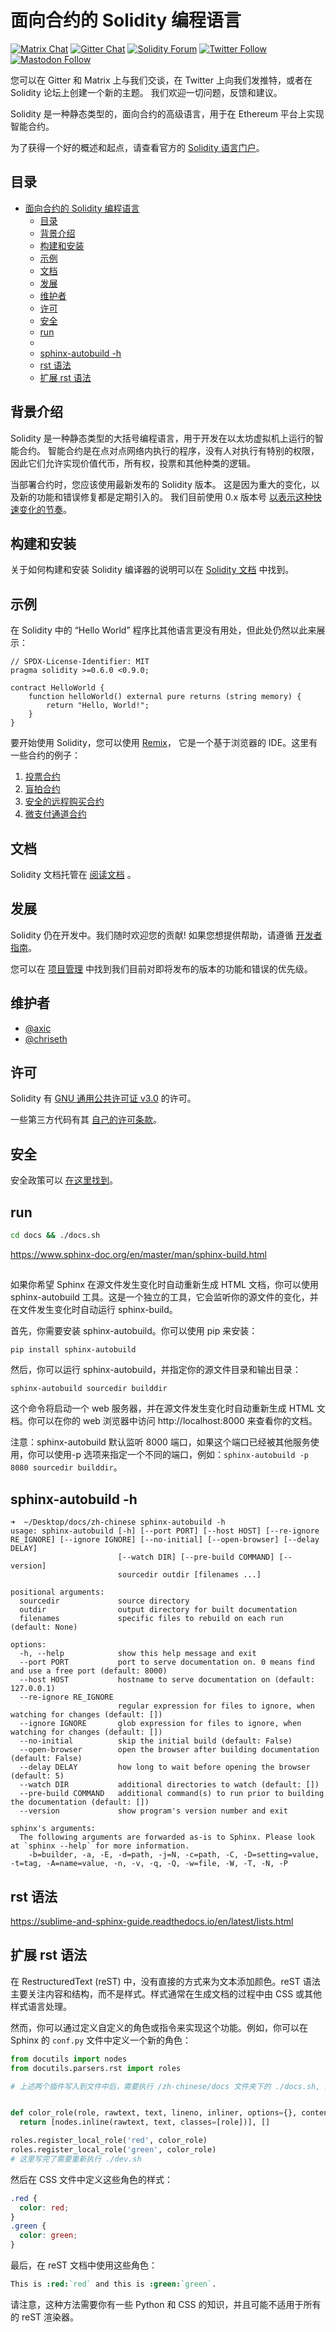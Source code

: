 # 面向合约的 Solidity 编程语言

[![Matrix Chat](https://img.shields.io/badge/Matrix%20-chat-brightgreen?style=plastic&logo=matrix)](https://matrix.to/#/#ethereum_solidity:gitter.im)
[![Gitter Chat](https://img.shields.io/badge/Gitter%20-chat-brightgreen?style=plastic&logo=gitter)](https://gitter.im/ethereum/solidity)
[![Solidity Forum](https://img.shields.io/badge/Solidity_Forum%20-discuss-brightgreen?style=plastic&logo=discourse)](https://forum.soliditylang.org/)
[![Twitter Follow](https://img.shields.io/twitter/follow/solidity_lang?style=plastic&logo=twitter)](https://twitter.com/solidity_lang)
[![Mastodon Follow](https://img.shields.io/mastodon/follow/000335908?domain=https%3A%2F%2Ffosstodon.org%2F&logo=mastodon&style=plastic)](https://fosstodon.org/@solidity)

您可以在 Gitter 和 Matrix 上与我们交谈，在 Twitter 上向我们发推特，或者在 Solidity 论坛上创建一个新的主题。
我们欢迎一切问题，反馈和建议。

Solidity 是一种静态类型的，面向合约的高级语言，用于在 Ethereum 平台上实现智能合约。

为了获得一个好的概述和起点，请查看官方的 [Solidity 语言门户](https://soliditylang.org)。

## 目录

- [面向合约的 Solidity 编程语言](#面向合约的-solidity-编程语言)
  - [目录](#目录)
  - [背景介绍](#背景介绍)
  - [构建和安装](#构建和安装)
  - [示例](#示例)
  - [文档](#文档)
  - [发展](#发展)
  - [维护者](#维护者)
  - [许可](#许可)
  - [安全](#安全)
  - [run](#run)
  - [](#)
  - [sphinx-autobuild -h](#sphinx-autobuild--h)
  - [rst 语法](#rst-语法)
  - [扩展 rst 语法](#扩展-rst-语法)

## 背景介绍

Solidity 是一种静态类型的大括号编程语言，用于开发在以太坊虚拟机上运行的智能合约。
智能合约是在点对点网络内执行的程序，没有人对执行有特别的权限，
因此它们允许实现价值代币，所有权，投票和其他种类的逻辑。

当部署合约时，您应该使用最新发布的 Solidity 版本。
这是因为重大的变化，以及新的功能和错误修复都是定期引入的。
我们目前使用 0.x 版本号 [以表示这种快速变化的节奏](https://semver.org/#spec-item-4)。

## 构建和安装

关于如何构建和安装 Solidity 编译器的说明可以在
[Solidity 文档](https://docs.soliditylang.org/en/latest/installing-solidity.html#building-from-source)
中找到。

## 示例

在 Solidity 中的 “Hello World” 程序比其他语言更没有用处，但此处仍然以此来展示：

```solidity
// SPDX-License-Identifier: MIT
pragma solidity >=0.6.0 <0.9.0;

contract HelloWorld {
    function helloWorld() external pure returns (string memory) {
        return "Hello, World!";
    }
}
```

要开始使用 Solidity，您可以使用 [Remix](https://remix.ethereum.org/)，
它是一个基于浏览器的 IDE。这里有一些合约的例子：

1. [投票合约](https://docs.soliditylang.org/en/latest/solidity-by-example.html#voting)
2. [盲拍合约](https://docs.soliditylang.org/en/latest/solidity-by-example.html#blind-auction)
3. [安全的远程购买合约](https://docs.soliditylang.org/en/latest/solidity-by-example.html#safe-remote-purchase)
4. [微支付通道合约](https://docs.soliditylang.org/en/latest/solidity-by-example.html#micropayment-channel)

## 文档

Solidity 文档托管在 [阅读文档](https://docs.soliditylang.org) 。

## 发展

Solidity 仍在开发中。我们随时欢迎您的贡献!
如果您想提供帮助，请遵循 [开发者指南](https://docs.soliditylang.org/en/latest/contributing.html)。

您可以在 [项目管理](https://github.com/ethereum/solidity/projects)
中找到我们目前对即将发布的版本的功能和错误的优先级。

## 维护者

- [@axic](https://github.com/axic)
- [@chriseth](https://github.com/chriseth)

## 许可

Solidity 有 [GNU 通用公共许可证 v3.0](LICENSE.txt) 的许可。

一些第三方代码有其 [自己的许可条款](cmake/templates/license.h.in)。

## 安全

安全政策可以 [在这里找到](SECURITY.md)。

## run

```sh
cd docs && ./docs.sh
```

https://www.sphinx-doc.org/en/master/man/sphinx-build.html

##

如果你希望 Sphinx 在源文件发生变化时自动重新生成 HTML 文档，你可以使用 sphinx-autobuild 工具。这是一个独立的工具，它会监听你的源文件的变化，并在文件发生变化时自动运行 sphinx-build。

首先，你需要安装 sphinx-autobuild。你可以使用 pip 来安装：

`pip install sphinx-autobuild`

然后，你可以运行 sphinx-autobuild，并指定你的源文件目录和输出目录：

`sphinx-autobuild sourcedir builddir`

这个命令将启动一个 web 服务器，并在源文件发生变化时自动重新生成 HTML 文档。你可以在你的 web 浏览器中访问 http://localhost:8000 来查看你的文档。

注意：sphinx-autobuild 默认监听 8000 端口，如果这个端口已经被其他服务使用，你可以使用-p 选项来指定一个不同的端口，例如：`sphinx-autobuild -p 8080 sourcedir builddir`。

## sphinx-autobuild -h

```
➜  ~/Desktop/docs/zh-chinese sphinx-autobuild -h
usage: sphinx-autobuild [-h] [--port PORT] [--host HOST] [--re-ignore RE_IGNORE] [--ignore IGNORE] [--no-initial] [--open-browser] [--delay DELAY]
                        [--watch DIR] [--pre-build COMMAND] [--version]
                        sourcedir outdir [filenames ...]

positional arguments:
  sourcedir             source directory
  outdir                output directory for built documentation
  filenames             specific files to rebuild on each run (default: None)

options:
  -h, --help            show this help message and exit
  --port PORT           port to serve documentation on. 0 means find and use a free port (default: 8000)
  --host HOST           hostname to serve documentation on (default: 127.0.0.1)
  --re-ignore RE_IGNORE
                        regular expression for files to ignore, when watching for changes (default: [])
  --ignore IGNORE       glob expression for files to ignore, when watching for changes (default: [])
  --no-initial          skip the initial build (default: False)
  --open-browser        open the browser after building documentation (default: False)
  --delay DELAY         how long to wait before opening the browser (default: 5)
  --watch DIR           additional directories to watch (default: [])
  --pre-build COMMAND   additional command(s) to run prior to building the documentation (default: [])
  --version             show program's version number and exit

sphinx's arguments:
  The following arguments are forwarded as-is to Sphinx. Please look at `sphinx --help` for more information.
    -b=builder, -a, -E, -d=path, -j=N, -c=path, -C, -D=setting=value, -t=tag, -A=name=value, -n, -v, -q, -Q, -w=file, -W, -T, -N, -P

```

## rst 语法

https://sublime-and-sphinx-guide.readthedocs.io/en/latest/lists.html

## 扩展 rst 语法

在 RestructuredText (reST) 中，没有直接的方式来为文本添加颜色。reST 语法主要关注内容和结构，而不是样式。样式通常在生成文档的过程中由 CSS 或其他样式语言处理。

然而，你可以通过定义自定义的角色或指令来实现这个功能。例如，你可以在 Sphinx 的 `conf.py` 文件中定义一个新的角色：

```py
from docutils import nodes
from docutils.parsers.rst import roles

# 上述两个插件写入到文件中后，需要执行 /zh-chinese/docs 文件夹下的 ./docs.sh, 来安装依赖


def color_role(role, rawtext, text, lineno, inliner, options={}, content=[]):
  return [nodes.inline(rawtext, text, classes=[role])], []

roles.register_local_role('red', color_role)
roles.register_local_role('green', color_role)
# 这里写完了需要重新执行 ./dev.sh
```

然后在 CSS 文件中定义这些角色的样式：

```css
.red {
  color: red;
}
.green {
  color: green;
}
```

最后，在 reST 文档中使用这些角色：

```rst
This is :red:`red` and this is :green:`green`.
```

请注意，这种方法需要你有一些 Python 和 CSS 的知识，并且可能不适用于所有的 reST 渲染器。
